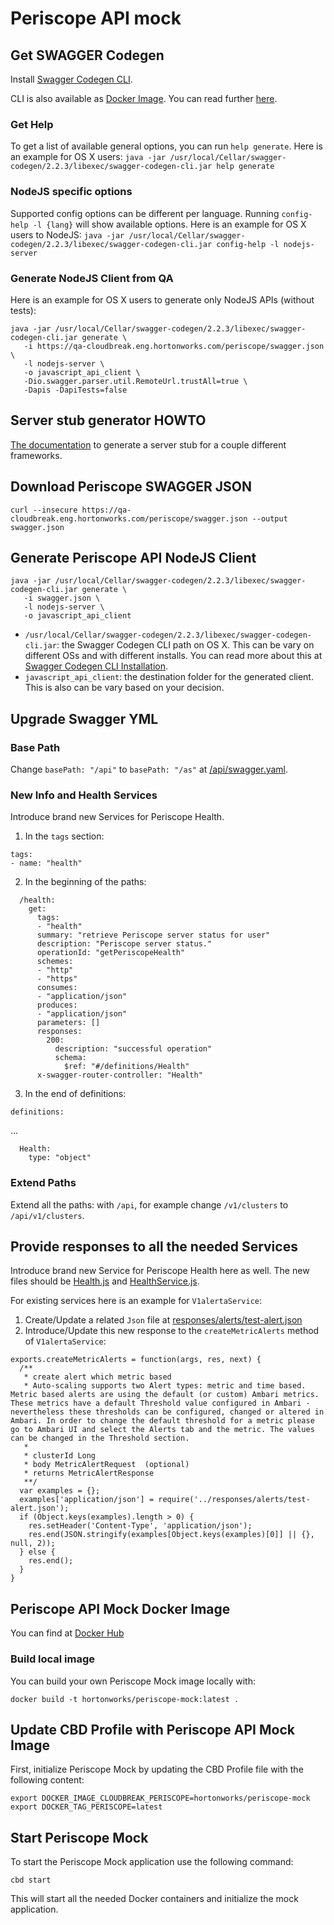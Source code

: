 # Periscope API mock

## Get SWAGGER Codegen

Install [Swagger Codegen CLI](https://github.com/swagger-api/swagger-codegen#prerequisites). 

CLI is also available as [Docker Image](https://hub.docker.com/r/swaggerapi/swagger-codegen-cli/). You can read further [here](https://github.com/swagger-api/swagger-codegen#swagger-codegen-cli-docker-image).

### Get Help
To get a list of available general options, you can run `help generate`. Here is an example for OS X users:
```java -jar /usr/local/Cellar/swagger-codegen/2.2.3/libexec/swagger-codegen-cli.jar help generate```

### NodeJS specific options
Supported config options can be different per language. Running `config-help -l {lang}` will show available options. Here is an example for OS X users to NodeJS:
```java -jar /usr/local/Cellar/swagger-codegen/2.2.3/libexec/swagger-codegen-cli.jar config-help -l nodejs-server```

### Generate NodeJS Client from QA
Here is an example for OS X users to generate only NodeJS APIs (without tests):
```
java -jar /usr/local/Cellar/swagger-codegen/2.2.3/libexec/swagger-codegen-cli.jar generate \
   -i https://qa-cloudbreak.eng.hortonworks.com/periscope/swagger.json \
   -l nodejs-server \
   -o javascript_api_client \
   -Dio.swagger.parser.util.RemoteUrl.trustAll=true \
   -Dapis -DapiTests=false
```

## Server stub generator HOWTO
[The documentation](https://github.com/swagger-api/swagger-codegen/wiki/Server-stub-generator-HOWTO) to generate a server stub for a couple different frameworks.

## Download Periscope SWAGGER JSON
```curl --insecure https://qa-cloudbreak.eng.hortonworks.com/periscope/swagger.json --output swagger.json```

## Generate Periscope API NodeJS Client
```
java -jar /usr/local/Cellar/swagger-codegen/2.2.3/libexec/swagger-codegen-cli.jar generate \
   -i swagger.json \
   -l nodejs-server \
   -o javascript_api_client
```

* `/usr/local/Cellar/swagger-codegen/2.2.3/libexec/swagger-codegen-cli.jar`: the Swagger Codegen CLI path on OS X. This can be vary on different OSs and with different installs. You can read more about this at [Swagger Codegen CLI Installation](https://github.com/swagger-api/swagger-codegen#table-of-contents).
* `javascript_api_client`: the destination folder for the generated client. This is also can be vary based on your decision. 

## Upgrade Swagger YML

### Base Path
Change `basePath: "/api"` to `basePath: "/as"` at [/api/swagger.yaml](api/swagger.yaml).

### New Info and Health Services
Introduce brand new Services for Periscope Health.

1. In the `tags` section:
```
tags:
- name: "health"
```
2. In the beginning of the paths:
```
  /health:
    get:
      tags:
      - "health"
      summary: "retrieve Periscope server status for user"
      description: "Periscope server status."
      operationId: "getPeriscopeHealth"
      schemes:
      - "http"
      - "https"
      consumes:
      - "application/json"
      produces:
      - "application/json"
      parameters: []
      responses:
        200:
          description: "successful operation"
          schema:
            $ref: "#/definitions/Health"
      x-swagger-router-controller: "Health"
```
3. In the end of definitions:
```
definitions:
```
...
```
  Health:
    type: "object"
```
### Extend Paths
Extend all the paths: with `/api`, for example change `/v1/clusters` to `/api/v1/clusters`.

## Provide responses to all the needed Services
Introduce brand new Service for Periscope Health here as well. The new files should be [Health.js](controllers/Health.js) and [HealthService.js](controllers/HealthService.js).

For existing services here is an example for `V1alertaService`:
1. Create/Update a related `Json` file at [responses/alerts/test-alert.json](responses/alerts/test-alert.json)
2. Introduce/Update this new response to the `createMetricAlerts` method of `V1alertaService`:
```
exports.createMetricAlerts = function(args, res, next) {
  /**
   * create alert which metric based
   * Auto-scaling supports two Alert types: metric and time based. Metric based alerts are using the default (or custom) Ambari metrics. These metrics have a default Threshold value configured in Ambari - nevertheless these thresholds can be configured, changed or altered in Ambari. In order to change the default threshold for a metric please go to Ambari UI and select the Alerts tab and the metric. The values can be changed in the Threshold section. 
   *
   * clusterId Long 
   * body MetricAlertRequest  (optional)
   * returns MetricAlertResponse
   **/
  var examples = {};
  examples['application/json'] = require('../responses/alerts/test-alert.json');
  if (Object.keys(examples).length > 0) {
    res.setHeader('Content-Type', 'application/json');
    res.end(JSON.stringify(examples[Object.keys(examples)[0]] || {}, null, 2));
  } else {
    res.end();
  }
}
```

## Periscope API Mock Docker Image
You can find at [Docker Hub](https://hub.docker.com/r/hortonworks/periscope-mock/)

### Build local image
You can build your own Periscope Mock image locally with:
```
docker build -t hortonworks/periscope-mock:latest .
```

## Update CBD Profile with Periscope API Mock Image
First, initialize Periscope Mock by updating the CBD Profile file with the following content:
```
export DOCKER_IMAGE_CLOUDBREAK_PERISCOPE=hortonworks/periscope-mock
export DOCKER_TAG_PERISCOPE=latest
```

## Start Periscope Mock
To start the Periscope Mock application use the following command:
```
cbd start
```
This will start all the needed Docker containers and initialize the mock application.
